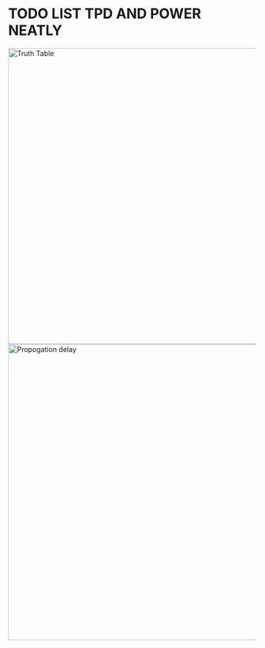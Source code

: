 # TODO LIST TPD AND POWER NEATLY
<img src="Screenshot 2025-08-15 151950.png" alt="Truth Table" width="600">
<img src="images/Screenshot 2025-08-15 150446.png" alt="Propogation delay" width="600">
